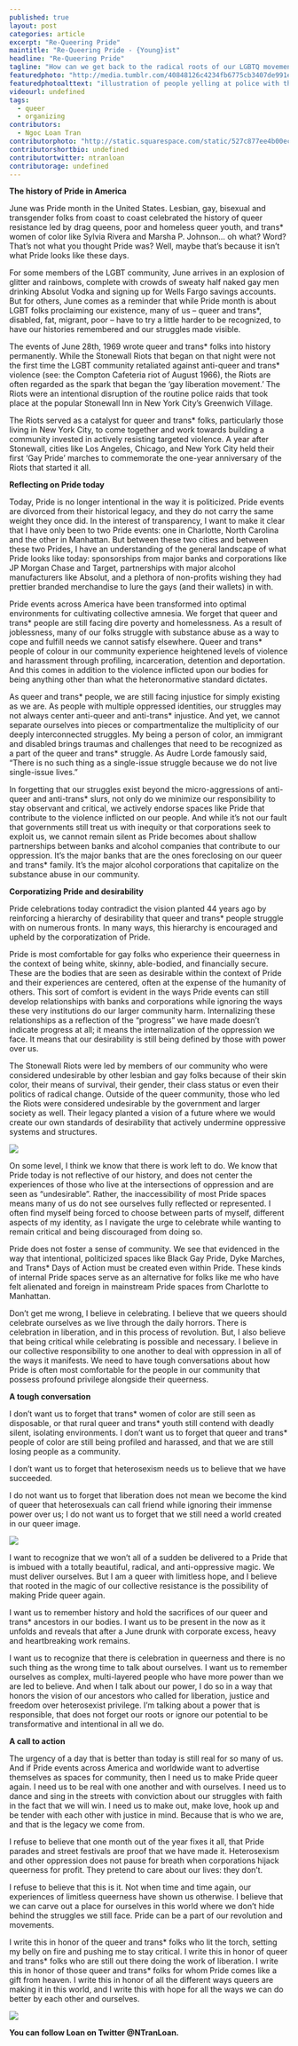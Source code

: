 ```yaml
---
published: true
layout: post
categories: article
excerpt: "Re-Queering Pride"
maintitle: "Re-Queering Pride - {Young}ist"
headline: "Re-Queering Pride"
tagline: "How can we get back to the radical roots of our LGBTQ movement?"
featuredphoto: "http://media.tumblr.com/40848126c4234fb6775cb3407de991e6/tumblr_inline_mqhct25cfT1qz4rgp.jpg"
featuredphotoalttext: "illustration of people yelling at police with the words 'Stonewall was a police riot'"
videourl: undefined
tags: 
  - queer
  - organizing
contributors: 
  - Ngoc Loan Tran
contributorphoto: "http://static.squarespace.com/static/527c877ee4b00ec916746401/t/527d82d9e4b0a13e700a2034/%3Fformat%3D500w"
contributorshortbio: undefined
contributortwitter: ntranloan
contributorage: undefined
---
```


**The history of Pride in America**

June was Pride month in the United States. Lesbian, gay, bisexual and transgender folks from coast to coast celebrated the history of queer resistance led by drag queens, poor and homeless queer youth, and trans* women of color like Sylvia Rivera and Marsha P. Johnson… oh what? Word? That’s not what you thought Pride was? Well, maybe that’s because it isn’t what Pride looks like these days.

For some members of the LGBT community, June arrives in an explosion of glitter and rainbows, complete with crowds of sweaty half naked gay men drinking Absolut Vodka and signing up for Wells Fargo savings accounts. But for others, June comes as a reminder that while Pride month is about LGBT folks proclaiming our existence, many of us – queer and trans*, disabled, fat, migrant, poor – have to try a little harder to be recognized, to have our histories remembered and our struggles made visible.

The events of June 28th, 1969 wrote queer and trans* folks into history permanently. While the Stonewall Riots that began on that night were not the first time the LGBT community retaliated against anti-queer and trans* violence (see: the Compton Cafeteria riot of August 1966), the Riots are often regarded as the spark that began the ‘gay liberation movement.’ The Riots were an intentional disruption of the routine police raids that took place at the popular Stonewall Inn in New York City’s Greenwich Village.

The Riots served as a catalyst for queer and trans* folks, particularly those living in New York City, to come together and work towards building a community invested in actively resisting targeted violence. A year after Stonewall, cities like Los Angeles, Chicago, and New York City held their first ‘Gay Pride’ marches to commemorate the one-year anniversary of the Riots that started it all.

**Reflecting on Pride today**

Today, Pride is no longer intentional in the way it is politicized. Pride events are divorced from their historical legacy, and they do not carry the same weight they once did. In the interest of transparency, I want to make it clear that I have only been to two Pride events: one in Charlotte, North Carolina and the other in Manhattan. But between these two cities and between these two Prides, I have an understanding of the general landscape of what Pride looks like today: sponsorships from major banks and corporations like JP Morgan Chase and Target, partnerships with major alcohol manufacturers like Absolut, and a plethora of non-profits wishing they had prettier branded merchandise to lure the gays (and their wallets) in with.

Pride events across America have been transformed into optimal environments for cultivating collective amnesia. We forget that queer and trans* people are still facing dire poverty and homelessness. As a result of joblessness, many of our folks struggle with substance abuse as a way to cope and fulfill needs we cannot satisfy elsewhere. Queer and trans* people of colour in our community experience heightened levels of violence and harassment through profiling, incarceration, detention and deportation. And this comes in addition to the violence inflicted upon our bodies for being anything other than what the heteronormative standard dictates.

As queer and trans* people, we are still facing injustice for simply existing as we are. As people with multiple oppressed identities, our struggles may not always center anti-queer and anti-trans* injustice. And yet, we cannot separate ourselves into pieces or compartmentalize the multiplicity of our deeply interconnected struggles. My being a person of color, an immigrant and disabled brings traumas and challenges that need to be recognized as a part of the queer and trans* struggle. As Audre Lorde famously said, “There is no such thing as a single-issue struggle because we do not live single-issue lives.”

In forgetting that our struggles exist beyond the micro-aggressions of anti-queer and anti-trans* slurs, not only do we minimize our responsibility to stay observant and critical, we actively endorse spaces like Pride that contribute to the violence inflicted on our people. And while it’s not our fault that governments still treat us with inequity or that corporations seek to exploit us, we cannot remain silent as Pride becomes about shallow partnerships between banks and alcohol companies that contribute to our oppression. It’s the major banks that are the ones foreclosing on our queer and trans* family. It’s the major alcohol corporations that capitalize on the substance abuse in our community.

 
**Corporatizing Pride and desirability**

Pride celebrations today contradict the vision planted 44 years ago by reinforcing a hierarchy of desirability that queer and trans* people struggle with on numerous fronts. In many ways, this hierarchy is encouraged and upheld by the corporatization of Pride.

Pride is most comfortable for gay folks who experience their queerness in the context of being white, skinny, able-bodied, and financially secure. These are the bodies that are seen as desirable within the context of Pride and their experiences are centered, often at the expense of the humanity of others. This sort of comfort is evident in the ways Pride events can still develop relationships with banks and corporations while ignoring the ways these very institutions do our larger community harm. Internalizing these relationships as a reflection of the “progress” we have made doesn’t indicate progress at all; it means the internalization of the oppression we face. It means that our desirability is still being defined by those with power over us.

The Stonewall Riots were led by members of our community who were considered undesirable by other lesbian and gay folks because of their skin color, their means of survival, their gender, their class status or even their politics of radical change. Outside of the queer community, those who led the Riots were considered undesirable by the government and larger society as well. Their legacy planted a vision of a future where we would create our own standards of desirability that actively undermine oppressive systems and structures.

![](http://media.tumblr.com/97d5db72253506b7e83cc61c0e09919a/tumblr_inline_mqhcucH91K1qz4rgp.jpg)

On some level, I think we know that there is work left to do. We know that Pride today is not reflective of our history, and does not center the experiences of those who live at the intersections of oppression and are seen as “undesirable”. Rather, the inaccessibility of most Pride spaces means many of us do not see ourselves fully reflected or represented. I often find myself being forced to choose between parts of myself, different aspects of my identity, as I navigate the urge to celebrate while wanting to remain critical and being discouraged from doing so.

Pride does not foster a sense of community. We see that evidenced in the way that intentional, politicized spaces like Black Gay Pride, Dyke Marches, and Trans* Days of Action must be created even within Pride. These kinds of internal Pride spaces serve as an alternative for folks like me who have felt alienated and foreign in mainstream Pride spaces from Charlotte to Manhattan.

Don’t get me wrong, I believe in celebrating. I believe that we queers should celebrate ourselves as we live through the daily horrors. There is celebration in liberation, and in this process of revolution. But, I also believe that being critical while celebrating is possible and necessary. I believe in our collective responsibility to one another to deal with oppression in all of the ways it manifests. We need to have tough conversations about how Pride is often most comfortable for the people in our community that possess profound privilege alongside their queerness.

**A tough conversation**

I don’t want us to forget that trans* women of color are still seen as disposable, or that rural queer and trans* youth still contend with deadly silent, isolating environments. I don’t want us to forget that queer and trans* people of color are still being profiled and harassed, and that we are still losing people as a community.

I don’t want us to forget that heterosexism needs us to believe that we have succeeded.

I do not want us to forget that liberation does not mean we become the kind of queer that heterosexuals can call friend while ignoring their immense power over us; I do not want us to forget that we still need a world created in our queer image.

![](http://media.tumblr.com/f222c179a8002f7042d643892445c657/tumblr_inline_mqhcpnxxjt1qz4rgp.jpg)

I want to recognize that we won’t all of a sudden be delivered to a Pride that is imbued with a totally beautiful, radical, and anti-oppressive magic. We must deliver ourselves. But I am a queer with limitless hope, and I believe that rooted in the magic of our collective resistance is the possibility of making Pride queer again.

I want us to remember history and hold the sacrifices of our queer and trans* ancestors in our bodies. I want us to be present in the now as it unfolds and reveals that after a June drunk with corporate excess, heavy and heartbreaking work remains.

I want us to recognize that there is celebration in queerness and there is no such thing as the wrong time to talk about ourselves. I want us to remember ourselves as complex, multi-layered people who have more power than we are led to believe. And when I talk about our power, I do so in a way that honors the vision of our ancestors who called for liberation, justice and freedom over heterosexist privilege. I’m talking about a power that is responsible, that does not forget our roots or ignore our potential to be transformative and intentional in all we do.

**A call to action**

The urgency of a day that is better than today is still real for so many of us. And if Pride events across America and worldwide want to advertise themselves as spaces for community, then I need us to make Pride queer again. I need us to be real with one another and with ourselves. I need us to dance and sing in the streets with conviction about our struggles with faith in the fact that we will win. I need us to make out, make love, hook up and be tender with each other with justice in mind. Because that is who we are, and that is the legacy we come from.

I refuse to believe that one month out of the year fixes it all, that Pride parades and street festivals are proof that we have made it. Heterosexism and other oppression does not pause for breath when corporations hijack queerness for profit. They pretend to care about our lives: they don’t.

I refuse to believe that this is it. Not when time and time again, our experiences of limitless queerness have shown us otherwise. I believe that we can carve out a place for ourselves in this world where we don’t hide behind the struggles we still face. Pride can be a part of our revolution and movements.

I write this in honor of the queer and trans* folks who lit the torch, setting my belly on fire and pushing me to stay critical. I write this in honor of queer and trans* folks who are still out there doing the work of liberation. I write this in honor of those queer and trans* folks for whom Pride comes like a gift from heaven. I write this in honor of all the different ways queers are making it in this world, and I write this with hope for all the ways we can do better by each other and ourselves.

![](http://media.tumblr.com/e9e7429fb75ca944d0a6215320314378/tumblr_inline_mqhcviNqgo1qz4rgp.jpg)

**You can follow Loan on Twitter @NTranLoan.**
